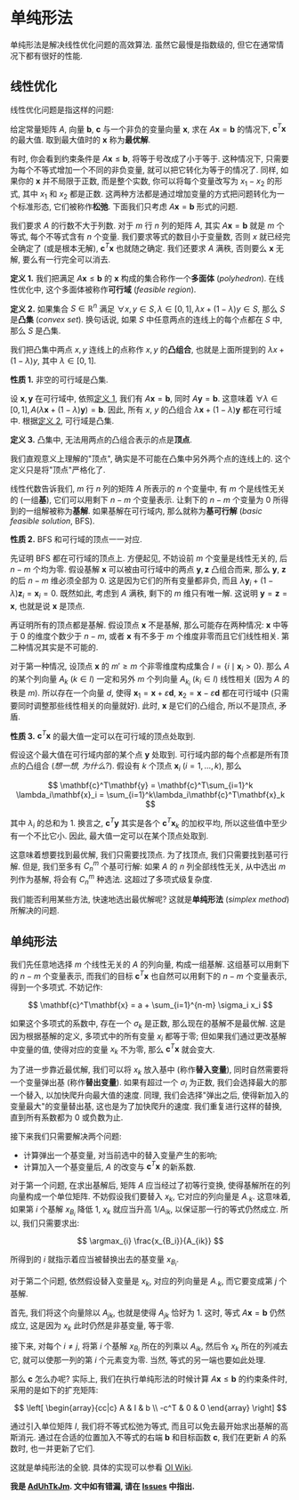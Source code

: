 # 单纯形法

单纯形法是解决线性优化问题的高效算法. 虽然它最慢是指数级的, 但它在通常情况下都有很好的性能.

## 线性优化

线性优化问题是指这样的问题:

给定常量矩阵 $A$, 向量 $\mathbf{b}$, $\mathbf{c}$ 与一个非负的变量向量 $\mathbf{x}$, 求在 $A\mathbf{x} = \mathbf{b}$ 的情况下, $\mathbf{c}^T\mathbf{x}$ 的最大值. 取到最大值时的 $\mathbf{x}$ 称为**最优解**.

有时, 你会看到约束条件是 $A\mathbf{x}\leq \mathbf{b}$, 将等于号改成了小于等于. 这种情况下, 只需要为每个不等式增加一个不同的非负变量, 就可以把它转化为等于的情况了. 同样, 如果你的 $\mathbf{x}$ 并不局限于正数, 而是整个实数, 你可以将每个变量改写为 $x_1 - x_2$ 的形式, 其中 $x_1$ 和 $x_2$ 都是正数. 这两种方法都是通过增加变量的方式把问题转化为一个标准形态, 它们被称作**松弛**. 下面我们只考虑 $A\mathbf{x} = \mathbf{b}$ 形式的问题.

我们要求 $A$ 的行数不大于列数. 对于 $m$ 行 $n$ 列的矩阵 $A$, 其实 $A\mathbf{x} = \mathbf{b}$ 就是 $m$ 个等式, 每个不等式含有 $n$ 个变量. 我们要求等式的数目小于变量数, 否则 $x$ 就已经完全确定了 (或是根本无解), $\mathbf{c}^T\mathbf{x}$ 也就随之确定. 我们还要求 $A$ 满秩, 否则要么 $\mathbf{x}$ 无解, 要么有一行完全可以消去.

<a name="def-1"></a>
**定义 1.** 我们把满足 $A\mathbf{x} \leq \mathbf{b}$ 的 $\mathbf{x}$ 构成的集合称作一个**多面体** (*polyhedron*). 在线性优化中, 这个多面体被称作**可行域** (*feasible region*).

<a name="def-2"></a>
**定义 2.** 如果集合 $S\in \mathbb{R}^n$ 满足 $\forall x, y\in S, \lambda\in [0, 1], \lambda x + (1-\lambda) y\in S$, 那么 $S$ 是**凸集** (*convex set*). 换句话说, 如果 $S$ 中任意两点的连线上的每个点都在 $S$ 中, 那么 $S$ 是凸集.

我们把凸集中两点 $x, y$ 连线上的点称作 $x, y$ 的**凸组合**, 也就是上面所提到的 $\lambda x + (1-\lambda) y$, 其中 $\lambda \in [0, 1]$.

**性质 1.** 非空的可行域是凸集.

设 $\mathbf{x}, \mathbf{y}$ 在可行域中, 依照[定义 1](#def-1), 我们有 $A\mathbf{x} = \mathbf{b}$, 同时 $A\mathbf{y} = \mathbf{b}$. 这意味着 $\forall \lambda\in [0, 1], A(\lambda \mathbf{x} + (1-\lambda) \mathbf{y}) = \mathbf{b}$. 因此, 所有 $x$, $y$ 的凸组合 $\lambda \mathbf{x} + (1-\lambda) \mathbf{y}$ 都在可行域中. 根据[定义 2](#def-2), 可行域是凸集.

**定义 3.** 凸集中, 无法用两点的凸组合表示的点是**顶点**.

我们直观意义上理解的"顶点", 确实是不可能在凸集中另外两个点的连线上的. 这个定义只是将"顶点"严格化了.

线性代数告诉我们, $m$ 行 $n$ 列的矩阵 $A$ 所表示的 $n$ 个变量中, 有 $m$ 个是线性无关的 (一组**基**), 它们可以用剩下 $n-m$ 个变量表示. 让剩下的 $n-m$ 个变量为 0 所得到的一组解被称为**基解**. 如果基解在可行域内, 那么就称为**基可行解** (*basic feasible solution*, BFS).

**性质 2.** BFS 和可行域的顶点一一对应.

先证明 BFS 都在可行域的顶点上. 方便起见, 不妨设前 $m$ 个变量是线性无关的, 后 $n-m$ 个均为零. 假设基解 $\mathbf{x}$ 可以被由可行域中的两点 $\mathbf{y}, \mathbf{z}$ 凸组合而来, 那么 $\mathbf{y}$, $\mathbf{z}$ 的后 $n-m$ 维必须全部为 0. 这是因为它们的所有变量都非负, 而且 $\lambda \mathbf{y}_i + (1-\lambda) \mathbf{z}_i = \mathbf{x}_i = 0$. 既然如此, 考虑到 $A$ 满秩, 剩下的 $m$ 维只有唯一解. 这说明 $\mathbf{y}=\mathbf{z}=\mathbf{x}$, 也就是说 $\mathbf{x}$ 是顶点.

再证明所有的顶点都是基解. 假设顶点 $\mathbf{x}$ 不是基解, 那么可能存在两种情况: $\mathbf{x}$ 中等于 0 的维度个数少于 $n-m$, 或者 $\mathbf{x}$ 有不多于 $m$ 个维度非零而且它们线性相关. 第二种情况其实是不可能的.
 
对于第一种情况, 设顶点 $\mathbf{x}$ 的 $m'\geq m$ 个非零维度构成集合 $I = \lbrace i \mid \mathbf{x}_i > 0 \rbrace$. 那么 $A$ 的某个列向量 $A_k\ (k\in I)$ 一定和另外 $m$ 个列向量 $A_{k_i}\ (k_i\in I)$ 线性相关 (因为 $A$ 的秩是 $m$). 所以存在一个向量 $d$, 使得 $\mathbf{x}_1 = \mathbf{x} + \varepsilon \mathbf{d}$, $\mathbf{x}_2 = \mathbf{x} - \varepsilon \mathbf{d}$ 都在可行域中 (只需要同时调整那些线性相关的向量就好). 此时, $\mathbf{x}$ 是它们的凸组合, 所以不是顶点, 矛盾.

**性质 3.** $\mathbf{c}^T\mathbf{x}$ 的最大值一定可以在可行域的顶点处取到.

假设这个最大值在可行域内部的某个点 $\mathbf{y}$ 处取到. 可行域内部的每个点都是所有顶点的凸组合 (*想一想, 为什么?*). 假设有 $k$ 个顶点 $\mathbf{x}_i\ (i = 1, \dots, k)$, 那么

$$
\mathbf{c}^T\mathbf{y} = \mathbf{c}^T\sum_{i=1}^k \lambda_i\mathbf{x}_i = \sum_{i=1}^k\lambda_i\mathbf{c}^T\mathbf{x}_k
$$

其中 $\lambda_i$ 的总和为 1. 换言之, $\mathbf{c}^T\mathbf{y}$ 其实是各个 $\mathbf{c}^T\mathbf{x}_k$ 的加权平均, 所以这些值中至少有一个不比它小. 因此, 最大值一定可以在某个顶点处取到.

这意味着想要找到最优解, 我们只需要找顶点. 为了找顶点, 我们只需要找到基可行解. 但是, 我们至多有 $C_n^m$ 个基可行解: 如果 $A$ 的 $n$ 列全部线性无关, 从中选出 $m$ 列作为基解, 将会有 $C_n^m$ 种选法. 这超过了多项式级复杂度.

我们能否利用某些方法, 快速地选出最优解呢? 这就是**单纯形法** (*simplex method*) 所解决的问题.

## 单纯形法

我们先任意地选择 $m$ 个线性无关的 $A$ 的列向量, 构成一组基解. 这组基可以用剩下的 $n-m$ 个变量表示, 而我们的目标 $\mathbf{c}^T\mathbf{x}$ 也自然可以用剩下的 $n-m$ 个变量表示, 得到一个多项式. 不妨记作:

$$
\mathbf{c}^T\mathbf{x} = a + \sum_{i=1}^{n-m} \sigma_i x_i 
$$

如果这个多项式的系数中, 存在一个 $\sigma_k$ 是正数, 那么现在的基解不是最优解. 这是因为根据基解的定义, 多项式中的所有变量 $x_i$ 都等于零; 但如果我们通过更改基解中变量的值, 使得对应的变量 $x_k$ 不为零, 那么 $\mathbf{c}^T\mathbf{x}$ 就会变大.

为了进一步靠近最优解, 我们可以将 $x_k$ 放入基中 (称作**替入变量**), 同时自然需要将一个变量弹出基 (称作**替出变量**). 如果有超过一个 $\sigma_i$ 为正数, 我们会选择最大的那一个替入, 以加快爬升向最大值的速度. 同理, 我们会选择"弹出之后, 使得新加入的变量最大"的变量替出基, 这也是为了加快爬升的速度. 我们重复进行这样的替换, 直到所有系数都为 0 或负数为止.

接下来我们只需要解决两个问题:

- 计算弹出一个基变量, 对当前选中的替入变量产生的影响;
- 计算加入一个基变量后, $A$ 的改变与 $\mathbf{c}^T\mathbf{x}$ 的新系数.

对于第一个问题, 在求出基解后, 矩阵 $A$ 应当经过了初等行变换, 使得基解所在的列向量构成一个单位矩阵. 不妨假设我们要替入 $x_k$, 它对应的列向量是 $A_{\cdot k}$. 这意味着, 如果第 $i$ 个基解 $x_{B_i}$ 降低 1, $x_k$ 就应当升高 $1 / A_{ik}$, 以保证那一行的等式仍然成立. 所以, 我们只需要求出:

$$
\argmax_{i} \frac{x_{B_i}}{A_{ik}}
$$

所得到的 $i$ 就指示着应当被替换出去的基变量 $x_{B_i}$.

对于第二个问题, 依然假设替入变量是 $x_k$, 对应的列向量是 $A_{\cdot k}$, 而它要变成第 $j$ 个基解.

首先, 我们将这个向量除以 $A_{jk}$, 也就是使得 $A_{jk}$ 恰好为 1. 这时, 等式 $A\mathbf{x} = \mathbf{b}$ 仍然成立, 这是因为 $x_k$ 此时仍然是非基变量, 等于零.

接下来, 对每个 $i\neq j$, 将第 $i$ 个基解 $x_{B_i}$ 所在的列乘以 $A_{ik}$, 然后令 $x_k$ 所在的列减去它, 就可以使那一列的第 $i$ 个元素变为零. 当然, 等式的另一端也要如此处理.

那么 $\mathbf{c}$ 怎么办呢? 实际上, 我们在执行单纯形法的时候计算 $A\mathbf{x}\leq \mathbf{b}$ 的约束条件时, 采用的是如下的扩充矩阵:

$$
\left[
\begin{array}{cc|c}
  A & I & b \\
  -c^T & 0 & 0
\end{array}
\right]
$$

通过引入单位矩阵 $I$, 我们将不等式松弛为等式, 而且可以免去最开始求出基解的高斯消元. 通过在合适的位置加入不等式的右端 $\mathbf{b}$ 和目标函数 $\mathbf{c}$, 我们在更新 $A$ 的系数时, 也一并更新了它们.

这就是单纯形法的全貌. 具体的实现可以参看 [OI Wiki](https://oi-wiki.org/math/simplex/#%E7%AE%97%E6%B3%95%E5%AE%9E%E7%8E%B0).

**我是 [AdUhTkJm](https://github.com/AdUhTkJm). 文中如有错漏, 请在 [Issues](https://github.com/GirlsBandCompiler/Tutorials/issues) 中指出.**
